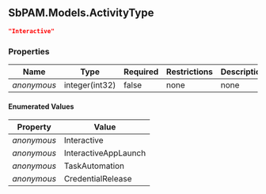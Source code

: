 
<h2 id="tocS_SbPAM.Models.ActivityType">SbPAM.Models.ActivityType</h2>

<a id="schemasbpam.models.activitytype"></a>
<a id="schema_SbPAM.Models.ActivityType"></a>
<a id="tocSsbpam.models.activitytype"></a>
<a id="tocssbpam.models.activitytype"></a>

```json
"Interactive"

```

### Properties

|Name|Type|Required|Restrictions|Description|
|---|---|---|---|---|
|*anonymous*|integer(int32)|false|none|none|

#### Enumerated Values

|Property|Value|
|---|---|
|*anonymous*|Interactive|
|*anonymous*|InteractiveAppLaunch|
|*anonymous*|TaskAutomation|
|*anonymous*|CredentialRelease|


